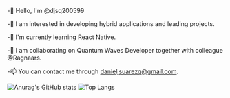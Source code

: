 -👋 Hello, I'm @djsq200599

-👀 I am interested in developing hybrid applications and leading projects.

-🌱 I'm currently learning React Native.

-💞️ I am collaborating on Quantum Waves Developer together with colleague @Ragnaars.

-📫 You can contact me through danieljsuarezq@gmail.com.
<!---
djsq200599/djsq200599 is a ✨ special ✨ repository because its `README.md` (this file) appears on your GitHub profile.
You can click the Preview link to take a look at your changes.
--->
![Anurag's GitHub stats](https://github-readme-stats.vercel.app/api?username=djsq200599&show_icons=true)
![Top Langs](https://github-readme-stats.vercel.app/api/top-langs/?username=djsq200599&layout=compact)
